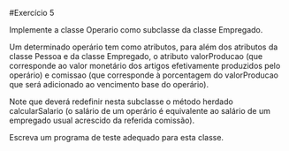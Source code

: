 #Exercício 5

Implemente a classe Operario como subclasse da classe Empregado. 

Um determinado operário tem como  atributos, para além dos atributos da classe Pessoa e da classe Empregado, o atributo valorProducao (que  corresponde ao valor monetário dos artigos efetivamente produzidos pelo operário) e comissao (que  corresponde à porcentagem do valorProducao que será adicionado ao vencimento base do operário). 

Note que  deverá redefinir nesta subclasse o método herdado calcularSalario (o salário de um operário é equivalente ao  salário de um empregado usual acrescido da referida comissão). 

Escreva um programa de teste adequado para  esta classe.